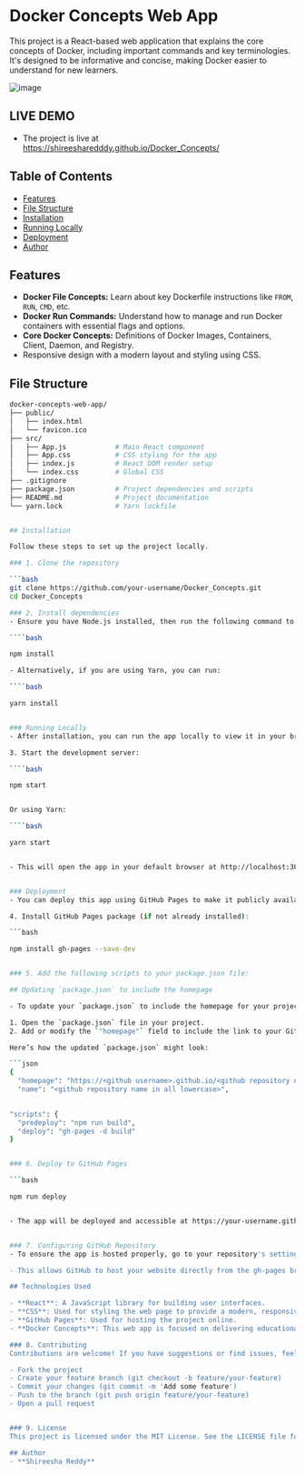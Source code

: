# Docker Concepts Web App

This project is a React-based web application that explains the core concepts of Docker, including important commands and key terminologies. It's designed to be informative and concise, making Docker easier to understand for new learners.

![image](https://github.com/user-attachments/assets/ab2b69ef-6c02-4301-9fad-d870c049544a)


## LIVE DEMO

- The project is live at https://shireesharedddy.github.io/Docker_Concepts/

## Table of Contents

- [Features](#features)
- [File Structure](#file-structure)
- [Installation](#installation)
- [Running Locally](#running-locally)
- [Deployment](#deployment)
- [Author](#author)

## Features

- **Docker File Concepts:** Learn about key Dockerfile instructions like `FROM`, `RUN`, `CMD`, etc.
- **Docker Run Commands:** Understand how to manage and run Docker containers with essential flags and options.
- **Core Docker Concepts:** Definitions of Docker Images, Containers, Client, Daemon, and Registry.
- Responsive design with a modern layout and styling using CSS.

## File Structure

```bash
docker-concepts-web-app/
├── public/
│   ├── index.html
│   └── favicon.ico
├── src/
│   ├── App.js            # Main React component
│   ├── App.css           # CSS styling for the app
│   ├── index.js          # React DOM render setup
│   └── index.css         # Global CSS
├── .gitignore
├── package.json          # Project dependencies and scripts
├── README.md             # Project documentation
└── yarn.lock             # Yarn lockfile


## Installation

Follow these steps to set up the project locally.

### 1. Clone the repository

```bash
git clone https://github.com/your-username/Docker_Concepts.git
cd Docker_Concepts

### 2. Install dependencies
- Ensure you have Node.js installed, then run the following command to install the necessary dependencies.

````bash

npm install

- Alternatively, if you are using Yarn, you can run:

````bash

yarn install


### Running Locally
- After installation, you can run the app locally to view it in your browser.

3. Start the development server:

````bash

npm start


Or using Yarn:

````bash

yarn start


- This will open the app in your default browser at http://localhost:3000/. The app will automatically reload when you make changes to the source code.


### Deployment
- You can deploy this app using GitHub Pages to make it publicly available. Follow the steps below:

4. Install GitHub Pages package (if not already installed):

```bash

npm install gh-pages --save-dev


### 5. Add the following scripts to your package.json file:

## Updating `package.json` to include the homepage

- To update your `package.json` to include the homepage for your project, follow these steps:

1. Open the `package.json` file in your project.
2. Add or modify the `"homepage"` field to include the link to your GitHub Pages site.

Here’s how the updated `package.json` might look:

```json
{
  "homepage": "https://<github username>.github.io/<github repository name>",
  "name": "<github repository name in all lowercase>",
  

"scripts": {
  "predeploy": "npm run build",
  "deploy": "gh-pages -d build"
}


### 6. Deploy to GitHub Pages

```bash

npm run deploy


- The app will be deployed and accessible at https://your-username.github.io/Docker_Concepts/.


### 7. Configuring GitHub Repository
- To ensure the app is hosted properly, go to your repository's settings on GitHub. Under the Pages section, set the source to the gh-pages branch.

- This allows GitHub to host your website directly from the gh-pages branch.

## Technologies Used

- **React**: A JavaScript library for building user interfaces.
- **CSS**: Used for styling the web page to provide a modern, responsive design.
- **GitHub Pages**: Used for hosting the project online.
- **Docker Concepts**: This web app is focused on delivering educational content about Docker.

### 8. Contributing
Contributions are welcome! If you have suggestions or find issues, feel free to open an issue or submit a pull request. For major changes, please open an issue first to discuss what you would like to change.

- Fork the project
- Create your feature branch (git checkout -b feature/your-feature)
- Commit your changes (git commit -m 'Add some feature')
- Push to the branch (git push origin feature/your-feature)
- Open a pull request


### 9. License
This project is licensed under the MIT License. See the LICENSE file for more details.

## Author
- **Shireesha Reddy**







